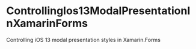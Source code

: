 # ControllingIos13ModalPresentationInXamarinForms
Controlling iOS 13 modal presentation styles in Xamarin.Forms
